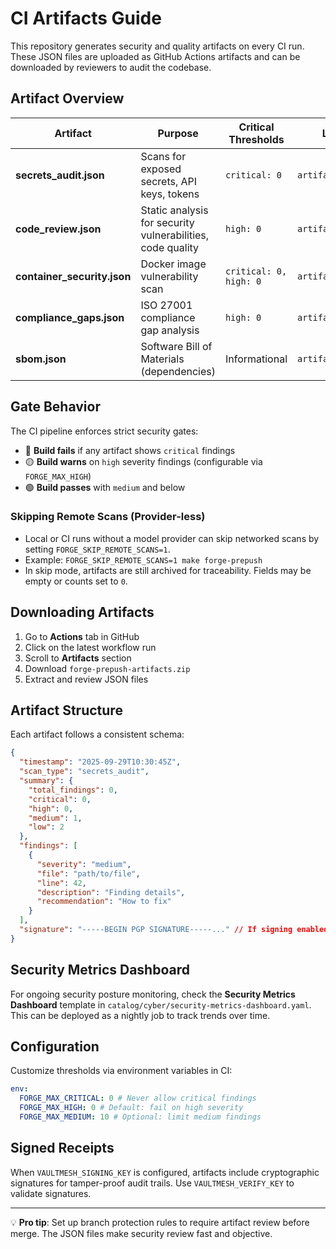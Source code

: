 # CI Artifacts Guide

This repository generates security and quality artifacts on every CI run. These JSON files are uploaded as GitHub Actions artifacts and can be downloaded by reviewers to audit the codebase.

## Artifact Overview

| Artifact                    | Purpose                                                    | Critical Thresholds    | Location             |
| --------------------------- | ---------------------------------------------------------- | ---------------------- | -------------------- |
| **secrets_audit.json**      | Scans for exposed secrets, API keys, tokens                | `critical: 0`          | `artifacts/prepush/` |
| **code_review.json**        | Static analysis for security vulnerabilities, code quality | `high: 0`              | `artifacts/prepush/` |
| **container_security.json** | Docker image vulnerability scan                            | `critical: 0, high: 0` | `artifacts/prepush/` |
| **compliance_gaps.json**    | ISO 27001 compliance gap analysis                          | `high: 0`              | `artifacts/prepush/` |
| **sbom.json**               | Software Bill of Materials (dependencies)                  | Informational          | `artifacts/prepush/` |

## Gate Behavior

The CI pipeline enforces strict security gates:

- 🔴 **Build fails** if any artifact shows `critical` findings
- 🟡 **Build warns** on `high` severity findings (configurable via `FORGE_MAX_HIGH`)
- 🟢 **Build passes** with `medium` and below

### Skipping Remote Scans (Provider-less)

- Local or CI runs without a model provider can skip networked scans by setting `FORGE_SKIP_REMOTE_SCANS=1`.
- Example: `FORGE_SKIP_REMOTE_SCANS=1 make forge-prepush`
- In skip mode, artifacts are still archived for traceability. Fields may be empty or counts set to `0`.

## Downloading Artifacts

1. Go to **Actions** tab in GitHub
2. Click on the latest workflow run
3. Scroll to **Artifacts** section
4. Download `forge-prepush-artifacts.zip`
5. Extract and review JSON files

## Artifact Structure

Each artifact follows a consistent schema:

```json
{
  "timestamp": "2025-09-29T10:30:45Z",
  "scan_type": "secrets_audit",
  "summary": {
    "total_findings": 0,
    "critical": 0,
    "high": 0,
    "medium": 1,
    "low": 2
  },
  "findings": [
    {
      "severity": "medium",
      "file": "path/to/file",
      "line": 42,
      "description": "Finding details",
      "recommendation": "How to fix"
    }
  ],
  "signature": "-----BEGIN PGP SIGNATURE-----..." // If signing enabled
}
```

## Security Metrics Dashboard

For ongoing security posture monitoring, check the **Security Metrics Dashboard** template in `catalog/cyber/security-metrics-dashboard.yaml`. This can be deployed as a nightly job to track trends over time.

## Configuration

Customize thresholds via environment variables in CI:

```yaml
env:
  FORGE_MAX_CRITICAL: 0 # Never allow critical findings
  FORGE_MAX_HIGH: 0 # Default: fail on high severity
  FORGE_MAX_MEDIUM: 10 # Optional: limit medium findings
```

## Signed Receipts

When `VAULTMESH_SIGNING_KEY` is configured, artifacts include cryptographic signatures for tamper-proof audit trails. Use `VAULTMESH_VERIFY_KEY` to validate signatures.

---

💡 **Pro tip**: Set up branch protection rules to require artifact review before merge. The JSON files make security review fast and objective.
